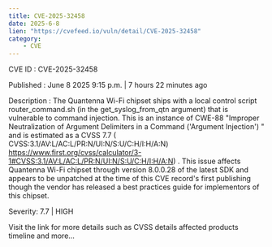 ```yaml
---
title: CVE-2025-32458
date: 2025-6-8
lien: "https://cvefeed.io/vuln/detail/CVE-2025-32458"
category:
    - CVE
---
```


CVE ID : CVE-2025-32458

Published :  June 8
2025
9:15 p.m. | 7 hours
22 minutes ago

Description : The Quantenna Wi-Fi chipset ships with a local control script
router_command.sh (in the get_syslog_from_qtn argument)
that is vulnerable to command injection. This is an instance of CWE-88
"Improper Neutralization of Argument Delimiters in a Command ('Argument Injection')
" and is estimated as a CVSS 7.7 ( CVSS:3.1/AV:L/AC:L/PR:N/UI:N/S:U/C:H/I:H/A:N) https://www.first.org/cvss/calculator/3-1#CVSS:3.1/AV:L/AC:L/PR:N/UI:N/S:U/C:H/I:H/A:N) .
This issue affects Quantenna Wi-Fi chipset through version 8.0.0.28 of the latest SDK
and appears to be unpatched at the time of this CVE record's first publishing
though the vendor has released a best practices guide for implementors of this chipset.

Severity: 7.7 | HIGH

Visit the link for more details
such as CVSS details
affected products
timeline
and more...
